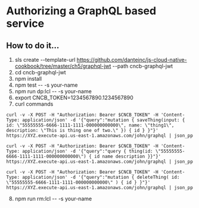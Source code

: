 # Authorizing a GraphQL based service

## How to do it...
1. sls create --template-url https://github.com/danteinc/js-cloud-native-cookbook/tree/master/ch5/graphql-jwt --path cncb-graphql-jwt
2. cd cncb-graphql-jwt
3. npm install
4. npm test -- -s your-name
5. npm run dp:lcl -- -s your-name
6. export CNCB_TOKEN=1234567890.1234567890
7. curl commands
```
curl -v -X POST -H "Authorization: Bearer $CNCB_TOKEN" -H 'Content-Type: application/json' -d '{"query":"mutation { saveThing(input: { id: \"55555555-6666-1111-1111-000000000000\", name: \"thing1\", description: \"This is thing one of two.\" }) { id } }"}' https://XYZ.execute-api.us-east-1.amazonaws.com/john/graphql | json_pp

curl -v -X POST -H "Authorization: Bearer $CNCB_TOKEN" -H 'Content-Type: application/json' -d '{"query":"query { thing(id: \"55555555-6666-1111-1111-000000000000\") { id name description }}"}' https://XYZ.execute-api.us-east-1.amazonaws.com/john/graphql | json_pp

curl -v -X POST -H "Authorization: Bearer $CNCB_TOKEN" -H 'Content-Type: application/json' -d '{"query":"mutation { deleteThing( id: \"55555555-6666-1111-1111-000000000000\" ) { id } }"}' https://XYZ.execute-api.us-east-1.amazonaws.com/john/graphql | json_pp

```
8. npm run rm:lcl -- -s your-name
